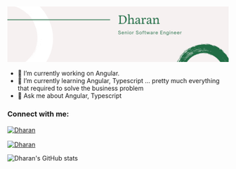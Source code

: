 
  <img src="./Banner.png" alt="Dharan">



- 🔭 I’m currently working on Angular.
- 🌱 I’m currently learning Angular, Typescript ... pretty much everything that required to solve the business problem 
- 💬 Ask me about Angular, Typescript

<h3 align="left">Connect with me:</h3>
<p align="left">
<a href="https://www.linkedin.com/in/dharan-g/" target="blank"><img align="center" src="https://img.shields.io/badge/LinkedIn-0077B5?style=for-the-badge&logo=linkedin&logoColor=white" alt="Dharan"  /></a>
  
<a href="https://twitter.com/dhrn_G" target="blank"><img align="center" src="https://img.shields.io/badge/Twitter-1DA1F2?style=for-the-badge&logo=twitter&logoColor=white" alt="Dharan"  /></a>
  
</p>

![Dharan's GitHub stats](https://github-readme-stats.vercel.app/api?username=dhrn&show_icons=true&include_all_commits=true&theme=dark)

